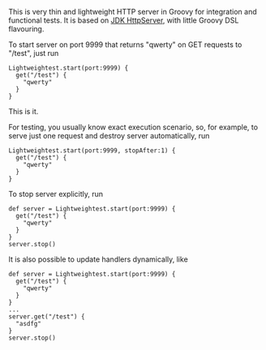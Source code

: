 This is very thin and lightweight HTTP server in Groovy for integration and functional tests.
It is based on [JDK HttpServer](http://docs.oracle.com/javase/6/docs/jre/api/net/httpserver/spec/com/sun/net/httpserver/package-summary.html), with little Groovy DSL flavouring.

To start server on port 9999 that returns "qwerty" on GET requests to "/test", just run

    Lightweightest.start(port:9999) {
      get("/test") {
        "qwerty"
      }
    }

This is it.

For testing, you usually know exact execution scenario, so, for example, to serve just one request and destroy server automatically, run

    Lightweightest.start(port:9999, stopAfter:1) {
      get("/test") {
        "qwerty"
      }
    }

To stop server explicitly, run

    def server = Lightweightest.start(port:9999) {
      get("/test") {
        "qwerty"
      }
    }
    server.stop()

It is also possible to update handlers dynamically, like

    def server = Lightweightest.start(port:9999) {
      get("/test") {
        "qwerty"
      }
    }
    ...
    server.get("/test") {
      "asdfg"
    }
    server.stop()

